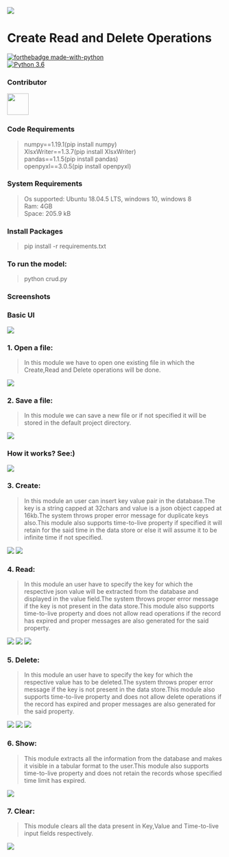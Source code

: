<img src="https://www.spirit-of-metal.com/les%20goupes/C/Crud/pics/781097_logo.jpg">

# Create Read and Delete Operations

[![forthebadge made-with-python](http://ForTheBadge.com/images/badges/made-with-python.svg)](https://www.python.org/)                 
[![Python 3.6](https://img.shields.io/badge/python-3.6-blue.svg)](https://www.python.org/downloads/release/python-360/)   

### Contributor
<a href="https://github.com/argho28"><img src="https://avatars3.githubusercontent.com/u/54744863?s=400&v=4" height="50px" width="50px" alt=""/></a>



### Code Requirements
>numpy==1.19.1(pip install numpy)</br>
>XlsxWriter==1.3.7(pip install XlsxWriter)</br>
>pandas==1.1.5(pip install pandas)</br>
>openpyxl==3.0.5(pip install openpyxl)

### System Requirements
> Os supported: Ubuntu 18.04.5 LTS, windows 10, windows 8</br>
> Ram: 4GB</br>
> Space: 205.9 kB</br>

### Install Packages
> pip install -r requirements.txt

### To run the model:
> python crud.py

### Screenshots

### Basic UI
<img src="https://github.com/argho28/Create_Read_Delete/blob/main/ui.png">

### 1. Open a file:
> In this module we have to open one existing file in which the Create,Read and Delete operations will be done.
<img src="https://github.com/argho28/Create_Read_Delete/blob/main/open.png">

### 2. Save a file:
> In this module we can save a new file or if not specified it will be stored in the default project directory.
<img src="https://github.com/argho28/Create_Read_Delete/blob/main/save.png">

### How it works? See:)
<img src="https://github.com/argho28/Create_Read_Delete/blob/main/output.gif">

### 3. Create:
> In this module an user can insert key value pair in the database.The key is a string capped at 32chars and value is a json object capped at 16kb.The system throws proper error message for duplicate keys also.This module also supports time-to-live property if specified it will retain for the said time in the data store or else it will assume it to be infinite time if not specified.
<img src="https://github.com/argho28/Create_Read_Delete/blob/main/create.png">
<img src="https://github.com/argho28/Create_Read_Delete/blob/main/duplicate_error.png">

### 4. Read:
> In this module an user have to specify the key for which the respective json value will be extracted from the database and displayed in the value field.The system throws proper error message if the key is not present in the data store.This module also supports time-to-live property and does not allow read operations if the record has expired and proper messages are also generated for the said property. 
<img src="https://github.com/argho28/Create_Read_Delete/blob/main/read.png">
<img src="https://github.com/argho28/Create_Read_Delete/blob/main/read_error.png">
<img src="https://github.com/argho28/Create_Read_Delete/blob/main/time-to-live.png">

### 5. Delete:
> In this module an user have to specify the key for which the respective value has to be deleted.The system throws proper error message if the key is not present in the data store.This module also supports time-to-live property and does not allow delete operations if the record has expired and proper messages are also generated for the said property.
<img src="https://github.com/argho28/Create_Read_Delete/blob/main/delete.png">
<img src="https://github.com/argho28/Create_Read_Delete/blob/main/delete_error.png">
<img src="https://github.com/argho28/Create_Read_Delete/blob/main/time-to-live.png">

### 6. Show:
> This module extracts all the information from the database and makes it visible in a tabular format to the user.This module also supports time-to-live property and does not retain the records whose specified time limit has expired.
<img src="https://github.com/argho28/Create_Read_Delete/blob/main/show.png">

### 7.	Clear:
> This module clears all the data present in Key,Value and Time-to-live input fields respectively.
<img src="https://github.com/argho28/Create_Read_Delete/blob/main/clear.gif">
